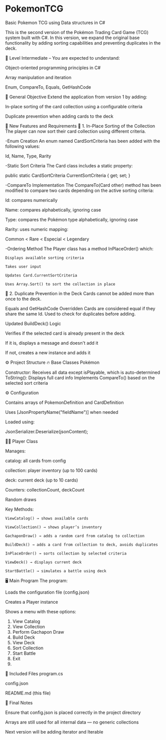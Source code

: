 # PokemonTCG
Basic Pokemon TCG using Data structures in C#

This is the second version of the Pokémon Trading Card Game (TCG) system built with C#. In this version, we expand the original base functionality by adding sorting capabilities and preventing duplicates in the deck.

🎯 Level Intermediate – You are expected to understand:

Object-oriented programming principles in C#

Array manipulation and iteration

Enum, CompareTo, Equals, GetHashCode

🧠 General Objective
Extend the application from version 1 by adding:

In-place sorting of the card collection using a configurable criteria

Duplicate prevention when adding cards to the deck


🧩 New Features and Requirements
🔢 1. In-Place Sorting of the Collection
The player can now sort their card collection using different criteria.

-Enum Creation
An enum named CardSortCriteria has been added with the following values:

Id, Name, Type, Rarity

-Static Sort Criteria
The Card class includes a static property:

public static CardSortCriteria CurrentSortCriteria { get; set; }

-CompareTo Implementation
The CompareTo(Card other) method has been modified to compare two cards depending on the active sorting criteria:

Id: compares numerically

Name: compares alphabetically, ignoring case

Type: compares the Pokémon type alphabetically, ignoring case

Rarity: uses numeric mapping:

Common < Rare < Especial < Legendary

-Ordering Method
The Player class has a method InPlaceOrder() which:

    Displays available sorting criteria

    Takes user input

    Updates Card.CurrentSortCriteria

    Uses Array.Sort() to sort the collection in place



🚫 2. Duplicate Prevention in the Deck
Cards cannot be added more than once to the deck.

Equals and GetHashCode Overridden
Cards are considered equal if they share the same Id.
Used to check for duplicates before adding.

Updated BuildDeck() Logic

Verifies if the selected card is already present in the deck

If it is, displays a message and doesn't add it

If not, creates a new instance and adds it

⚙️ Project Structure
🔥 Base Classes
Pokémon

Constructor: Receives all data except isPlayable, which is auto-determined
ToString(): Displays full card info
Implements CompareTo() based on the selected sort criteria

⚙️ Configuration

Contains arrays of PokemonDefinition and CardDefinition

Uses [JsonPropertyName("fieldName")] when needed

Loaded using:

JsonSerializer.Deserialize<Configuration>(jsonContent);

🧑‍🎮 Player Class

Manages:

catalog: all cards from config

collection: player inventory (up to 100 cards)

deck: current deck (up to 10 cards)

Counters: collectionCount, deckCount

Random draws

Key Methods:

    ViewCatalog() → shows available cards

    ViewCollection() → shows player’s inventory

    GachaponDraw() → adds a random card from catalog to collection

    BuildDeck() → adds a card from collection to deck, avoids duplicates

    InPlaceOrder() → sorts collection by selected criteria

    ViewDeck() → displays current deck

    StartBattle() → simulates a battle using deck

🖥️ Main Program
The program:

Loads the configuration file (config.json)

Creates a Player instance

Shows a menu with these options:

1. View Catalog
2. View Collection
3. Perform Gachapon Draw
4. Build Deck
5. View Deck
6. Sort Collection
7. Start Battle
8. Exit
9. 
📁 Included Files
program.cs


config.json

README.md (this file)

💬 Final Notes

Ensure that config.json is placed correctly in the project directory

Arrays are still used for all internal data — no generic collections

Next version will be adding iterator and Iterable
